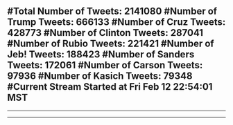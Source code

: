 #Total Number of Tweets: 2141080 
#Number of Trump Tweets: 666133
#Number of Cruz Tweets: 428773
#Number of Clinton Tweets: 287041
#Number of Rubio Tweets: 221421
#Number of Jeb! Tweets: 188423
#Number of Sanders Tweets: 172061
#Number of Carson Tweets: 97936
#Number of Kasich Tweets: 79348
#Current Stream Started at Fri Feb 12 22:54:01 MST
---
---
---
